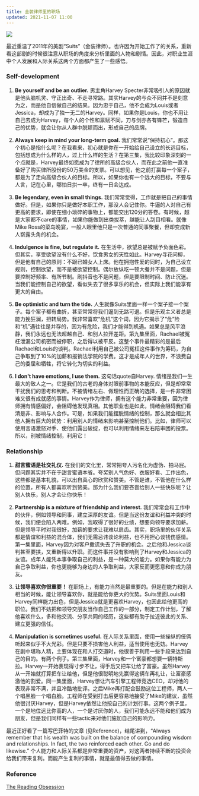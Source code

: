 ```yaml
---
title: 金装律师里的职场
updated: 2021-11-07 11:00
---
```


![]({{site.baseurl}}/images/specter.jpeg)

最近重温了2011年的美剧“Suits”（金装律师）。也许因为开始工作了的关系，重新看这部剧的时候很注意从职场的角度来分析里面的人物和剧情。因此，对职业生涯中个人发展和人际关系这两个方面都产生了一些感悟。

### Self-development

1. **Be yourself and be an outlier.** 男主角Harvey Specter非常吸引人的原因就是他头脑机灵、守正出奇、不走寻常路。其实Harvey的与众不同并不是刻意为之，而是他自信做自己的结果。因为忠于自己，他不会成为Louis或者Jessica，却成为了独一无二的Harvey。同样，如果你是Louis，你也不用让自己去成为Harvey，每个人的个性和禀赋不同，刀与剑亦各有锋芒，锻造自己的优势，就会让你从人群中脱颖而出，形成自己的品牌。

2. **Always keep in mind your long-term goal.** 我们常常说“保持初心”。那这个初心是指什么呢？在我看来，初心就是你在一开始给自己设立的长远目标，包括想成为什么样的人，过上什么样的生活？在第三集，我比较印象深刻的一个点就是，Harvey最终如愿成为了律所的高级合伙人，而在此之前他一直准备好了购买律所股份的50万美金的支票。可以想见，他之前打赢每一个案子，都是为了走向高级合伙人的目标。所以，如果你也有一个远大的目标，不要与人言，记在心里，哪怕日拱一卒，终有一日会达成。

3. **Be legendary, even in small things.** 我们常常觉得，工作就是把自己的事情做好。但是，如果你只是做好本职工作，那没人会记住你。牛逼的人对自己有更高的要求，即使在细小琐碎的事物上，都能交出120分的答卷。有时候，越是大家都不care的事情，如果你能做到出类拔萃，越能让人刮目相看。就像Mike Ross的菜鸟晚宴，一般人眼里他只是一次普通的同事聚餐，但却变成新人崭露头角的机会。

4. **Indulgence is fine, but regulate it.** 在生活中，欲望总是被赋予负面色彩。但其实，享受欲望没有什么不好，饮食男女的天性如此。Harvey寻花问柳，但是他有自己的原则：不跟已婚女人上床。他在拥抱性爱的同时，为自己设立规则，控制欲望，而不是被欲望控制。偶尔放纵吃一顿大餐并不是问题，但是要控制好频率、有所节制。刷抖音也不是问题，但是要限制时间、防止沉迷。当我们能控制自己的欲望，看似失去了很多享乐的机会，但实际上我们能享有更大的自由。

5. **Be optimistic and turn the tide.** 人生就像Suits里面一样一个案子接一个案子。每个案子都有曲折，甚至常常将我们逼到无路可退。但是乐观主义者总是能力挽狂澜，扭转局势。我非常喜欢“危机”这个词，因为它揭示了“危”险和“机”遇往往是并存的，因为有危险，我们才能得到机遇。如果总是风平浪静，我们永远也无法超越自己、和别人拉开差距。第九集里面，Rachael被冤枉泄漏公司机密而被停职，之后得以被平反。这整个事件最精彩的是最后Rachael和Louis的谈判。Rachael利用自己被公司冤枉这件事作为筹码，为自己争取到了10%的加薪和报销法学院的学费。这才是成年人的世界，不浪费自己的委屈和牺牲，将它转化为切实的利益。

6. **I don't have emotions, I use them.** 这句话quote自Harvey. 情绪是我们一生最大的敌人之一。它是我们的古老的身体对眼前事物的本能反应，但是却常常干扰我们的思考和判断。不被情绪左右、做理性而正确的选择，是一件非常困难又很有成就感的事情。Harvey作为律师，拥有这个能力非常重要，因为律师拥有情感偏好，会阻碍他发现真相。其他职业也是如此，情绪会阻碍我们看清是非、影响与人合作。可是，如果我们能摆脱情绪的控制，那么就会相比其他人拥有巨大的优势：利用别人的情绪来影响甚至控制他们。比如，律师可以使用言语激怒对手、使他们露出破绽，也可以利用情绪来左右陪审团的投票。所以，别被情绪控制，利用它！


### Relationship

1. **甜言蜜语是社交礼仪.** 在我们的文化里，常常把夸人污名化为虚伪、拍马屁。但问题其实并不在于甜言蜜语本省。夸奖别人气色好、衣服好看、工作出色，这些都是基本礼貌，可以出自真心的欣赏和赞美。不管是谁，不管他在什么样的位置，所有人都喜欢听到赞美。那为什么我们要吝啬给别人一些快乐呢？让别人快乐，别人才会让你快乐！

2. **Partnership is a mixture of friendship and interest.** 我们常常会和工作中的伙伴，例如领导和同事，建立深厚的友谊。但是当这份友谊和利益冲突的时候，我们便会陷入两难。例如，我取得了很好的业绩，想要向领导要求加薪。但是领导平时对我很好，加薪的要求让我难以启齿。其实，职场里的伙伴关系都是情谊和利益的混合体，我们无需忌讳谈论利益，也不用担心谈钱伤感情。第一集里面，Harvey因为对客户撒谎失去了升职的机会。之后他和Jessica谈判甚至要挟，又重新得以升职。而这件事并没有影响到了Harvey和Jessica的友谊。成年人能凭本事争取自己的利益，是一种莫大的能力。如果你有能力为自己争取利益，你也更能够为身边的人争取利益，大家反而更愿意和你成为朋友。

3. **让领导喜欢你很重要！** 在职场上，有能力当然是最重要的。但是在能力和别人相当的时候，能让领导喜欢你，就是能给你更大的优势。Suits里面Louis和Harvey同样能力出色，但是Jessica就是更喜欢Harvey，也因此给他更高的职位。我们不妨把和领导交朋友当作自己工作的一部分，制定工作计划，了解他喜欢什么，多和他交流、分享共同的经历，这些都有助于拉近彼此的关系、建立更强的信任。

4. **Manipulation is sometimes useful.** 在人际关系里面，使用一些操纵的伎俩听起来似乎不大光彩。但是只要不损害他人利益，适当使用也无妨。Harvey在剧中堪称人精，主要体现在和人打交道时，他很善于利用一些手段来达到自己的目的。有两个例子。第三集里面，Harvey和一个富豪都想要一辆特斯拉。Harvey一开始表现得寸步不让，得手后又把车让给了富豪。虽然Harvey从一开始就打算把车让给他，但是他很聪明地先赢得这辆车再礼让，让富豪感激他的割爱。同一集里面，Harvey想让汽车引擎工程师竞选CEO，却对他的表现非常不满，并且冷酷地批评。之后Mike再打配合鼓励这位工程师，两人一个唱黑脸一个唱白脸。工程师在受到打击后更容易地接受了Mike的建议，虽然他很讨厌Harvey，但是Harvey依然让他按自己的计划行事。这两个例子里，一个是地位远比你高的人，一个是讨厌你的人，我们可能永远不能和他们成为朋友，但是我们同样有一些tactic来对他们施加自己的影响力。

最近正好看了一篇写巴菲特的文章 (见Reference)，结尾讲到，“Always remember that his wealth was built on the balance of compounding wisdom and relationships. In fact, the two reinforced each other. Go and do likewise.” 个人能力和人际关系都是非常重要的资产，对这两者持续不断的投资会给我们带来复利。而能产生复利的事情，就是最值得去做的事情。

### Reference

[The Reading Obsession](https://neckar.substack.com/p/the-reading-obsession)